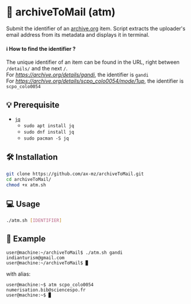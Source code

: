# 📧 archiveToMail (atm)
Submit the identifier of an [archive.org](https://archive.org/) item. Script extracts the uploader's email address from its metadata and displays it in terminal.<br>

#### ℹ️ How to find the identifier ?
The unique identifier of an item can be found in the URL, right between `/details/` and the next `/`. <br>
For *https://archive.org/details/gandi*, the identifier is `gandi` <br>
For *https://archive.org/details/scpo_colo0054/mode/1up*, the identifier is `scpo_colo0054`

## 💡 Prerequisite
* [`jq`](https://stedolan.github.io/jq/download/)
  - `sudo apt install jq`
  - `sudo dnf install jq`
  - `sudo pacman -S jq`

## 🛠️ Installation
```bash
git clone https://github.com/ax-mz/archiveToMail.git
cd archiveToMail/
chmod +x atm.sh
```

## 💻 Usage
```bash
./atm.sh [IDENTIFIER]
```
## 👀 Example
```console
user@machine:~/archiveToMail$ ./atm.sh gandi
indianturism@gmail.com
user@machine:~/archiveToMail$ ▉
```
with alias:
```console
user@machine:~$ atm scpo_colo0054
numerisation.bib@sciencespo.fr
user@machine:~$ ▉
```
